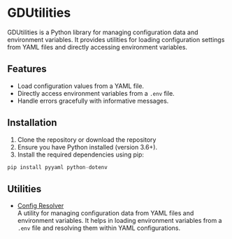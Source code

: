 # GDUtilities

GDUtilities is a Python library for managing configuration data and environment variables. It provides utilities for loading configuration settings from YAML files and directly accessing environment variables.

## Features

- Load configuration values from a YAML file.
- Directly access environment variables from a `.env` file.
- Handle errors gracefully with informative messages.

## Installation

1. Clone the repository or download the repository
2. Ensure you have Python installed (version 3.6+).
3. Install the required dependencies using pip:

```py
pip install pyyaml python-dotenv
```

## Utilities

- [Config Resolver](docs/ConfigResolver.md)  
  A utility for managing configuration data from YAML files and environment variables. It helps in loading environment variables from a `.env` file and resolving them within YAML configurations.